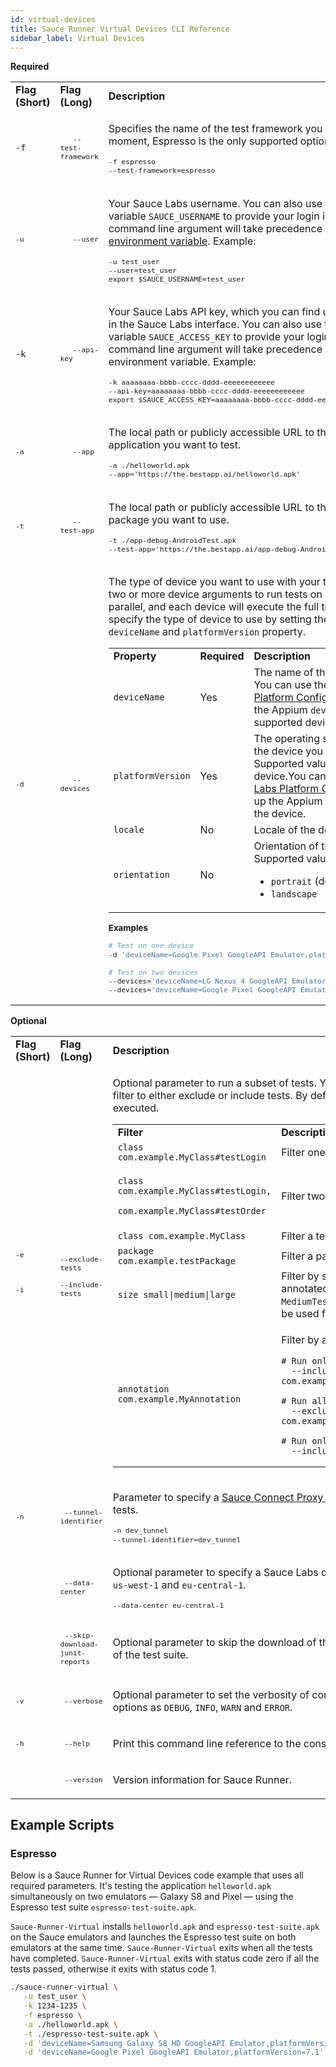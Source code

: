 ```yaml
---
id: virtual-devices
title: Sauce Runner Virtual Devices CLI Reference
sidebar_label: Virtual Devices
---
```



**Required**

<table>
  <tr>
   <td><strong>Flag (Short)</strong>
   </td>
   <td><strong>Flag (Long)</strong>
   </td>
   <td><strong>Description</strong>
   </td>
  </tr>
  <tr>
   <td><code>-f</code>
   </td>
   <td><sub><code>
   --test-framework
   </code></sub></td>
   <td><p>Specifies the name of the test framework you want to use. At the moment, Espresso is the only supported option.</p><sub>

    -f espresso
    --test-framework=espresso

   </sub></td>
  </tr>
  <tr>
   <td><sub><code>-u</code></sub></td>
   <td><sub><code>
   --user
   </code></sub></td>
   <td><p>Your Sauce Labs username. You can also use the environment variable <code>SAUCE_USERNAME</code> to provide your login information. The command line argument will take precedence over the <a href="https://wiki.saucelabs.com/pages/viewpage.action?pageId=48365921">environment variable</a>. Example:</p><sub>

    -u test_user
    --user=test_user
    export $SAUCE_USERNAME=test_user

   </sub></td>
  </tr>
  <tr>
   <td><code>-k</code>
   </td>
   <td><sub><code>
   --api-key
   </code></sub></td>
   <td><p>Your Sauce Labs API key, which you can find under User Settings in the Sauce Labs interface. You can also use the environment variable <code>SAUCE_ACCESS_KEY</code> to provide your login information. The command line argument will take precedence over the environment variable. Example:</p><sub>

    -k aaaaaaaa-bbbb-cccc-dddd-eeeeeeeeeeee
    --api-key=aaaaaaaa-bbbb-cccc-dddd-eeeeeeeeeeee
    export $SAUCE_ACCESS_KEY=aaaaaaaa-bbbb-cccc-dddd-eeeeeeeeeeee

   </sub></td>
  </tr>
  <tr>
   <td><sub><code>-a</code></sub></td>
   <td><sub><code>
   --app
   </code></sub></td>
   <td><p>The local path or publicly accessible URL to the location of the application you want to test.</p><sub>

    -a ./helloworld.apk
    --app='https://the.bestapp.ai/helloworld.apk'

   </sub></td>
  </tr>
  <tr>
   <td><sub><code>-t</code></sub></td>
   <td><sub><code>
   --test-app
   </code></sub></td>
   <td><p>The local path or publicly accessible URL to the location of the test package you want to use.</p><sub>

    -t ./app-debug-AndroidTest.apk
    --test-app='https://the.bestapp.ai/app-debug-AndroidTest.apk'

   </sub></td>
  </tr>
  <tr>
   <td><sub><code>-d</code></sub></td>
   <td><sub><code>
   --devices
   </code></sub></td>
   <td><p>The type of device you want to use with your test. You can specify two or more device arguments to run tests on multiple devices in parallel, and each device will execute the full test suite. You specify the type of device to use by setting the required <code>deviceName</code> and <code>platformVersion</code> property.</p><sub>

   <table>
  <tr>
  <td><strong>Property</strong>
  </td>
  <td><strong>Required</strong>
  </td>
  <td><strong>Description</strong>
  </td>
 </tr>
 <tr>
  <td><code>deviceName</code>
  </td>
  <td>Yes
  </td>
  <td>The name of the device to use. You can use the <a href="https://wiki.saucelabs.com/display/DOCS/Platform+Configurator#/">Sauce Labs Platform Configurator</a> to look up the Appium <code>deviceName</code> for supported devices.
  </td>
 </tr>
 <tr>
  <td><code>platformVersion</code>
  </td>
  <td>Yes
  </td>
  <td>The operating system version of the device you want to use. Supported values depend on the device.You can use the <a href="https://wiki.saucelabs.com/display/DOCS/Platform+Configurator#/">Sauce Labs Platform Configurator</a> to look up the Appium <code>platformVersion</code> for the device.
  </td>
 </tr>
 <tr>
  <td><code>locale</code>
  </td>
  <td>No
  </td>
  <td>Locale of the device.
  </td>
 </tr>
 <tr>
  <td><code>orientation</code>
  </td>
  <td>No
  </td>
  <td>Orientation of the device. Supported values are:
<ul><li><code>portrait</code> (default)</li>
<li><code>landscape</code></li></ul>
  </td>
 </tr>
</table></sub>
<sub><b>Examples</b>

  ```sh
# Test on one device
-d 'deviceName=Google Pixel GoogleAPI Emulator,platformVersion=7.0'

# Test on two devices
--devices='deviceName=LG Nexus 4 GoogleAPI Emulator,platformVersion=4.4' \
--devices='deviceName=Google Pixel GoogleAPI Emulator,platformVersion=7.0'
  ```

</sub>
   </td>
  </tr>
</table>


**Optional**

<table>
<tr>
 <td><strong>Flag (Short)</strong>
 </td>
 <td><strong>Flag (Long)</strong>
 </td>
 <td><strong>Description</strong>
 </td>
</tr>
<tr>
<td>
<sub><p><code>-e</code></p>
     <br/>
    <p><code>-i</code></p>
  </sub></td>
 <td><sub><p><code>--exclude-tests</code></p>
       <code>--include-tests</code></sub></td>
 <td><p>Optional parameter to run a subset of tests. You can provide a test filter to either exclude or include tests. By default, the full test suite is executed.</p><sub>

 <table>
   <tr>
    <td><strong>Filter</strong>
    </td>
    <td><strong>Description</strong>
    </td>
   </tr>
   <tr>
    <td><code>class com.example.MyClass#testLogin</code>
    </td>
    <td>Filter one test method
    </td>
   </tr>
   <tr>
    <td>
    <p><code>class com.example.MyClass#testLogin,</code></p>
    <p><code>com.example.MyClass#testOrder</code></p>
    </td>
    <td>Filter two test methods
    </td>
   </tr>
   <tr>
    <td><code>class com.example.MyClass</code>
    </td>
    <td>Filter a test class
    </td>
   </tr>
   <tr>
    <td><code>package com.example.testPackage</code>
    </td>
    <td>Filter a package
    </td>
   </tr>
   <tr>
    <td><code>size small|medium|large</code>
    </td>
    <td>Filter by size. Tests should be annotated with <code>SmallTest</code>, <code>MediumTest</code> or <code>LargeTest.</code>Cannot be used for exclusion.
    </td>
   </tr>
   <tr>
    <td><code>annotation com.example.MyAnnotation</code>
    </td>
    <td><p>Filter by annotation</p>

    # Run only one test method
      --include-tests='class com.example.MyClass#testLogin'

    # Run all but one test class
      --exclude-tests='class com.example.MyClass'

    # Run only the large tests
      --include-tests='size large'

</td>
</tr>
 </table>
 </sub></td>
</tr>
<tr>
 <td><sub><code>-n</code></sub></td>
 <td><sub><code>
 --tunnel-identifier
 </code></sub></td>
 <td><p>Parameter to specify a <a href="https://wiki.saucelabs.com/pages/viewpage.action?pageId=48365718">Sauce Connect Proxy tunnel</a> to use with the tests.</p> <sub>

 ```sh
 -n dev_tunnel
 --tunnel-identifier=dev_tunnel
 ```

 </sub></td>
</tr>
<tr>
 <td></td>
 <td><sub><code>
 --data-center
 </code></sub></td>
 <td><p>Optional parameter to specify a Sauce Labs data center. Options are <code>us-west-1</code> and <code>eu-central-1</code>.</p><sub>

 ```sh
 --data-center eu-central-1
 ```
 </sub></td>
</tr>
<tr>
 <td></td>
 <td><sub><code>
 --skip-download-junit-reports
 </code></sub></td>
 <td><p>Optional parameter to skip the download of the JUnit files at the end of the test suite.</p>
 </td>
</tr>
<tr>
 <td><sub><code>-v</code></sub></td>
 <td><sub><code>
 --verbose
 </code></sub></td>
 <td><p>Optional parameter to set the verbosity of console output. Valid options as <code>DEBUG</code>, <code>INFO</code>, <code>WARN</code> and <code>ERROR</code>.</p>
 </td>
</tr>
<tr>
 <td><sub><code>-h</code></sub></td>
 <td><sub><code>
 --help
 </code></sub></td>
 <td><p>Print this command line reference to the console.</p>
 </td>
</tr>
<tr>
 <td></td>
 <td><sub><code>
 --version
 </code></sub></td>
 <td><p>Version information for Sauce Runner.</p>
 </td>
</tr>
</table>


## Example Scripts

### Espresso

Below is a Sauce Runner for Virtual Devices code example that uses all required parameters. It's testing the application `helloworld.apk` simultaneously on two emulators — Galaxy S8 and Pixel — using the Espresso test suite `espresso-test-suite.apk`.

`Sauce-Runner-Virtual` installs `helloworld.apk` and `espresso-test-suite.apk` on the Sauce emulators and launches the Espresso test suite on both emulators at the same time. `Sauce-Runner-Virtual` exits when all the tests have completed. `Sauce-Runner-Virtual` exits with status code zero if all the tests passed, otherwise it exits with status code 1.

```sh
./sauce-runner-virtual \
   -u test_user \
   -k 1234-1235 \
   -f espresso \
   -a ./helloworld.apk \
   -t ./espresso-test-suite.apk \
   -d 'deviceName=Samsung Galaxy S8 HD GoogleAPI Emulator,platformVersion=7.0' \
   -d 'deviceName=Google Pixel GoogleAPI Emulator,platformVersion=7.1'
   ```
